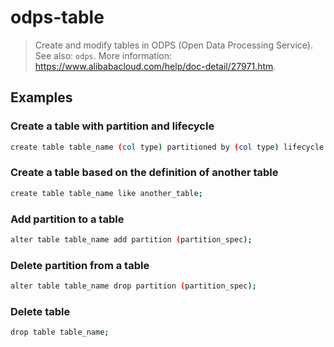 # odps-table

> Create and modify tables in ODPS (Open Data Processing Service). See also: `odps`. More information: <https://www.alibabacloud.com/help/doc-detail/27971.htm>.

## Examples

### Create a table with partition and lifecycle

```bash
create table table_name (col type) partitioned by (col type) lifecycle days;
```

### Create a table based on the definition of another table

```bash
create table table_name like another_table;
```

### Add partition to a table

```bash
alter table table_name add partition (partition_spec);
```

### Delete partition from a table

```bash
alter table table_name drop partition (partition_spec);
```

### Delete table

```bash
drop table table_name;
```
